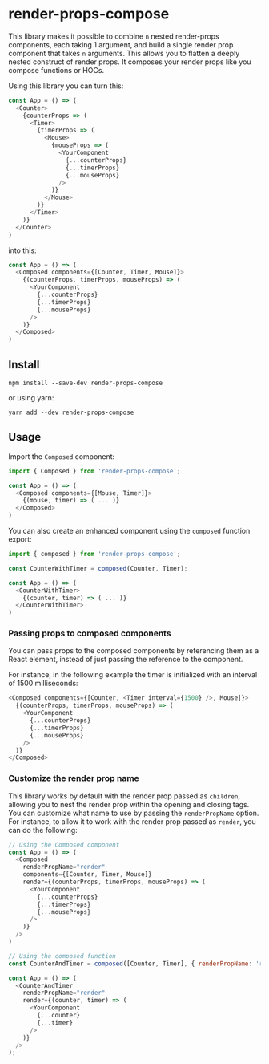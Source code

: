 # render-props-compose

This library makes it possible to combine `n` nested render-props components, each taking 1 argument, and build a single render prop component that takes `n` arguments. This allows you to flatten a deeply nested construct of render props. It composes your render props like you compose functions or HOCs.

Using this library you can turn this:

```javascript
const App = () => (
  <Counter>
    {counterProps => (
      <Timer>
        {timerProps => (
          <Mouse>
            {mouseProps => (
              <YourComponent
                {...counterProps}
                {...timerProps}
                {...mouseProps}
              />
            )}
          </Mouse>
        )}
      </Timer>
    )}
  </Counter>
)
```

into this:

```javascript
const App = () => (
  <Composed components={[Counter, Timer, Mouse]}>
    {(counterProps, timerProps, mouseProps) => (
      <YourComponent
        {...counterProps}
        {...timerProps}
        {...mouseProps}
      />
    )}
  </Composed>
)
```

## Install

```
npm install --save-dev render-props-compose
```

or using yarn:

```
yarn add --dev render-props-compose
```

## Usage

Import the `Composed` component:

```javascript
import { Composed } from 'render-props-compose';

const App = () => (
  <Composed components={[Mouse, Timer]}>
    {(mouse, timer) => ( ... )}
  </Composed>
)
```

You can also create an enhanced component using the `composed` function export:

```javascript
import { composed } from 'render-props-compose';

const CounterWithTimer = composed(Counter, Timer);

const App = () => (
  <CounterWithTimer>
    {(counter, timer) => ( ... )}
  </CounterWithTimer>
)
```

### Passing props to composed components

You can pass props to the composed components by referencing them as a React element, instead of just passing the reference to the component.

For instance, in the following example the timer is initialized with an interval of 1500 milliseconds:

```javascript
<Composed components={[Counter, <Timer interval={1500} />, Mouse]}>
  {(counterProps, timerProps, mouseProps) => (
    <YourComponent
      {...counterProps}
      {...timerProps}
      {...mouseProps}
    />
  )}
</Composed>
```

### Customize the render prop name

This library works by default with the render prop passed as `children`, allowing you to nest the render prop within the opening and closing tags. You can customize what name to use by passing the `renderPropName` option. For instance, to allow it to work with the render prop passed as `render`, you can do the following:

```javascript
// Using the Composed component
const App = () => (
  <Composed
    renderPropName="render"
    components={[Counter, Timer, Mouse]}
    render={(counterProps, timerProps, mouseProps) => (
      <YourComponent
        {...counterProps}
        {...timerProps}
        {...mouseProps}
      />
    )}
  />
)

// Using the composed function
const CounterAndTimer = composed([Counter, Timer], { renderPropName: 'render'});

const App = () => (
  <CounterAndTimer
    renderPropName="render"
    render={(counter, timer) => (
      <YourComponent
        {...counter}
        {...timer}
      />
    )}
  />
);
```

